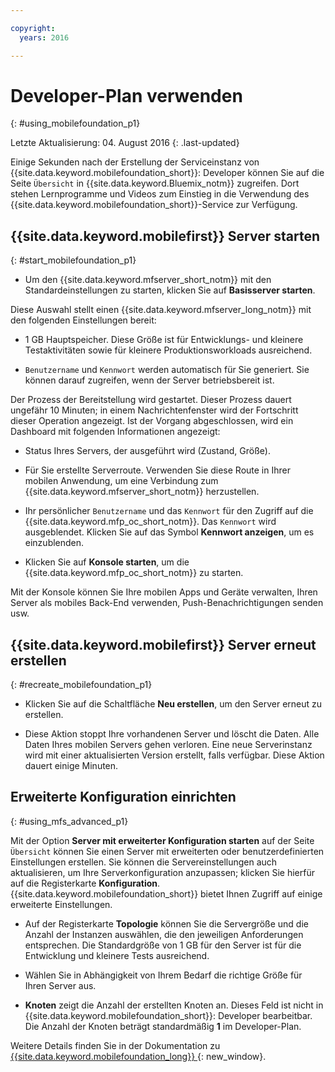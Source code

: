 ```yaml
---

copyright:
  years: 2016

---
```


#	Developer-Plan verwenden
{: #using_mobilefoundation_p1}

Letzte Aktualisierung: 04. August 2016
{: .last-updated}

Einige Sekunden nach der Erstellung der Serviceinstanz von {{site.data.keyword.mobilefoundation_short}}: Developer können Sie auf die Seite `Übersicht` in {{site.data.keyword.Bluemix_notm}} zugreifen. Dort stehen Lernprogramme und Videos zum Einstieg in die Verwendung des {{site.data.keyword.mobilefoundation_short}}-Service zur Verfügung.

## {{site.data.keyword.mobilefirst}} Server starten
{: #start_mobilefoundation_p1}
* Um den {{site.data.keyword.mfserver_short_notm}} mit den Standardeinstellungen zu starten, klicken Sie auf **Basisserver starten**.

Diese Auswahl stellt einen {{site.data.keyword.mfserver_long_notm}} mit den folgenden Einstellungen bereit:
*	1 GB Hauptspeicher. Diese Größe ist für Entwicklungs- und kleinere Testaktivitäten sowie für kleinere Produktionsworkloads ausreichend.

*	`Benutzername` und `Kennwort` werden automatisch für Sie generiert. Sie können darauf zugreifen, wenn der Server betriebsbereit ist.

Der Prozess der Bereitstellung wird gestartet. Dieser Prozess dauert ungefähr 10 Minuten; in einem Nachrichtenfenster wird der Fortschritt dieser Operation angezeigt. Ist der Vorgang abgeschlossen, wird ein Dashboard mit folgenden Informationen angezeigt:
*	Status Ihres Servers, der ausgeführt wird (Zustand, Größe).

*	Für Sie erstellte Serverroute. Verwenden Sie diese Route in Ihrer mobilen Anwendung, um eine Verbindung zum {{site.data.keyword.mfserver_short_notm}} herzustellen.

*	Ihr persönlicher `Benutzername` und das `Kennwort` für den Zugriff auf die {{site.data.keyword.mfp_oc_short_notm}}. Das `Kennwort` wird ausgeblendet. Klicken Sie auf das Symbol **Kennwort anzeigen**, um es einzublenden.

*	Klicken Sie auf **Konsole starten**, um die {{site.data.keyword.mfp_oc_short_notm}} zu starten.


<!--This console runs inside the container.--> Mit der Konsole können Sie Ihre mobilen Apps und Geräte verwalten, Ihren Server als mobiles Back-End verwenden, Push-Benachrichtigungen senden usw.

## {{site.data.keyword.mobilefirst}} Server erneut erstellen
{: #recreate_mobilefoundation_p1}

*	Klicken Sie auf die Schaltfläche **Neu erstellen**, um den Server erneut zu erstellen.

* Diese Aktion stoppt Ihre vorhandenen Server und löscht die Daten. Alle Daten Ihres mobilen Servers gehen verloren. Eine neue Serverinstanz wird mit einer aktualisierten Version erstellt, falls verfügbar. Diese Aktion dauert einige Minuten.

##	Erweiterte Konfiguration einrichten
{: #using_mfs_advanced_p1}

Mit der Option **Server mit erweiterter Konfiguration starten** auf der Seite `Übersicht` können Sie einen Server mit erweiterten oder benutzerdefinierten Einstellungen erstellen. Sie können die Servereinstellungen auch aktualisieren, um Ihre Serverkonfiguration anzupassen; klicken Sie hierfür auf die Registerkarte **Konfiguration**. {{site.data.keyword.mobilefoundation_short}} bietet Ihnen Zugriff auf einige erweiterte Einstellungen.

*	Auf der Registerkarte **Topologie** können Sie die Servergröße und die Anzahl der Instanzen auswählen, die den jeweiligen Anforderungen entsprechen. Die Standardgröße von 1 GB für den Server ist für die Entwicklung und kleinere Tests ausreichend.

  - Wählen Sie in Abhängigkeit von Ihrem Bedarf die richtige Größe für Ihren Server aus.

* **Knoten** zeigt die Anzahl der erstellten Knoten an. Dieses Feld ist nicht in {{site.data.keyword.mobilefoundation_short}}: Developer bearbeitbar. Die Anzahl der Knoten <!--in your {{site.data.keyword.IBM_notm}} container group--> beträgt standardmäßig **1** im Developer-Plan.

Weitere Details finden Sie in der Dokumentation zu [{{site.data.keyword.mobilefoundation_long}} ](https://www.ibm.com/support/knowledgecenter/SSHS8R_8.0.0/wl_welcome.html){: new_window}.
